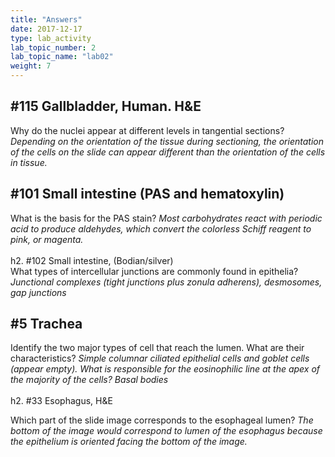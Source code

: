 ```yaml
---
title: "Answers"
date: 2017-12-17
type: lab_activity
lab_topic_number: 2
lab_topic_name: "lab02"
weight: 7
---
```

<div class="entrybody">
						<h2>#115 Gallbladder, Human. <span class="caps">H&amp;E</span></h2>

<p>Why do the nuclei appear at different levels in tangential sections? <i>Depending on the orientation of the tissue during sectioning, the orientation of the cells on the slide can appear different than the orientation of the cells in tissue.</i></p>

<h2>#101 Small intestine (PAS and hematoxylin)</h2>

<p>What is the basis for the <span class="caps">PAS </span>stain? <i>Most carbohydrates react with periodic acid to produce aldehydes, which convert the colorless Schiff reagent to pink, or magenta.</i><br>
<br>
h2. #102 Small intestine, (Bodian/silver)<br>
What types of intercellular junctions are commonly found in epithelia? <i>Junctional complexes (tight junctions plus zonula adherens), desmosomes, gap junctions</i></p>

<h2>#5 Trachea</h2>

<p>Identify the two major types of cell that reach the lumen. What are their characteristics? <i>Simple columnar ciliated epithelial cells and goblet cells (appear empty). What is responsible for the eosinophilic line at the apex of the majority of the cells? Basal bodies</i><br>
 <br>
h2. #33 Esophagus, <span class="caps">H&amp;E</span></p>

<p>Which part of the slide image corresponds to the esophageal lumen? <i>The bottom of the image would correspond to lumen of the esophagus because the epithelium is oriented facing the bottom of the image.</i></p>
						
						
</div>
